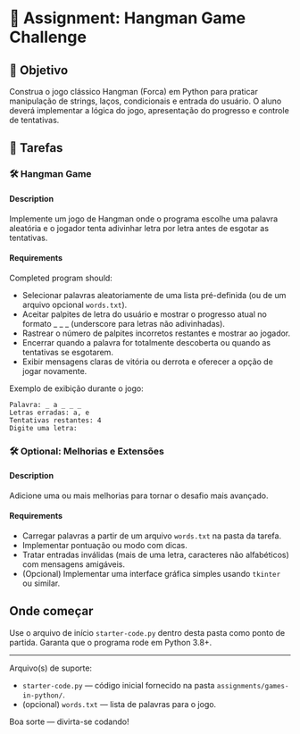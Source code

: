 
# 📘 Assignment: Hangman Game Challenge

## 🎯 Objetivo

Construa o jogo clássico Hangman (Forca) em Python para praticar manipulação de strings, laços, condicionais e entrada do usuário. O aluno deverá implementar a lógica do jogo, apresentação do progresso e controle de tentativas.

## 📝 Tarefas

### 🛠️ Hangman Game

#### Description
Implemente um jogo de Hangman onde o programa escolhe uma palavra aleatória e o jogador tenta adivinhar letra por letra antes de esgotar as tentativas.

#### Requirements
Completed program should:

- Selecionar palavras aleatoriamente de uma lista pré-definida (ou de um arquivo opcional `words.txt`).
- Aceitar palpites de letra do usuário e mostrar o progresso atual no formato _ _ _ (underscore para letras não adivinhadas).
- Rastrear o número de palpites incorretos restantes e mostrar ao jogador.
- Encerrar quando a palavra for totalmente descoberta ou quando as tentativas se esgotarem.
- Exibir mensagens claras de vitória ou derrota e oferecer a opção de jogar novamente.

Exemplo de exibição durante o jogo:

```
Palavra: _ a _ _ _
Letras erradas: a, e
Tentativas restantes: 4
Digite uma letra: 
```

### 🛠️ Optional: Melhorias e Extensões

#### Description
Adicione uma ou mais melhorias para tornar o desafio mais avançado.

#### Requirements

- Carregar palavras a partir de um arquivo `words.txt` na pasta da tarefa.
- Implementar pontuação ou modo com dicas.
- Tratar entradas inválidas (mais de uma letra, caracteres não alfabéticos) com mensagens amigáveis.
- (Opcional) Implementar uma interface gráfica simples usando `tkinter` ou similar.

## Onde começar

Use o arquivo de início `starter-code.py` dentro desta pasta como ponto de partida. Garanta que o programa rode em Python 3.8+.

---

Arquivo(s) de suporte:

- `starter-code.py` — código inicial fornecido na pasta `assignments/games-in-python/`.
- (opcional) `words.txt` — lista de palavras para o jogo.

Boa sorte — divirta-se codando!
